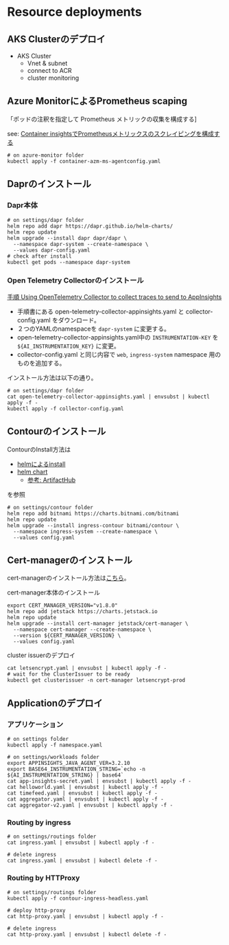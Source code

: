 # Resource deployments


## AKS Clusterのデプロイ

- AKS Cluster
  - Vnet & subnet
  - connect to ACR
  - cluster monitoring


## Azure MonitorによるPrometheus scaping

「ポッドの注釈を指定して Prometheus メトリックの収集を構成する]  

see: [Container insightsでPrometheusメトリックスのスクレイピングを構成する](https://docs.microsoft.com/ja-jp/azure/azure-monitor/containers/container-insights-prometheus-integration)

```shell
# on azure-monitor folder
kubectl apply -f container-azm-ms-agentconfig.yaml
```

## Daprのインストール

### Dapr本体

```shell
# on settings/dapr folder
helm repo add dapr https://dapr.github.io/helm-charts/
helm repo update
helm upgrade --install dapr dapr/dapr \
  --namespace dapr-system --create-namespace \
  --values dapr-config.yaml
# check after install
kubectl get pods --namespace dapr-system
```


### Open Telemetry Collectorのインストール

[手順 Using OpenTelemetry Collector to collect traces to send to AppInsights](https://docs.dapr.io/operations/monitoring/tracing/open-telemetry-collector-appinsights/)


- 手順書にある open-telemetry-collector-appinsights.yaml と collector-config.yaml をダウンロード。
- ２つのYAMLのnamespaceを `dapr-system` に変更する。
- open-telemetry-collector-appinsights.yaml中の `INSTRUMENTATION-KEY` を `${AI_INSTRUMENTATION_KEY}` に変更。
- collector-config.yaml と同じ内容で `web`, `ingress-system` namespace 用のものを追加する。

インストール方法は以下の通り。

```shell
# on settings/dapr folder
cat open-telemetry-collector-appinsights.yaml | envsubst | kubectl apply -f -
kubectl apply -f collector-config.yaml
```

## Contourのインストール

ContourのInstall方法は

- [helmによるinstall](https://projectcontour.io/getting-started/#option-2-helm)
- [helm chart](https://github.com/bitnami/charts/tree/master/bitnami/contour)
  - [参考: ArtifactHub](https://artifacthub.io/packages/helm/bitnami/contour)

を参照

```shell
# on settings/contour folder
helm repo add bitnami https://charts.bitnami.com/bitnami
helm repo update
helm upgrade --install ingress-contour bitnami/contour \
  --namespace ingress-system --create-namespace \
  --values config.yaml
```




## Cert-managerのインストール

cert-managerのインストール方法は[こちら](https://cert-manager.io/docs/installation/helm/)。

cert-manager本体のインストール

```shell
export CERT_MANAGER_VERSION="v1.8.0"
helm repo add jetstack https://charts.jetstack.io
helm repo update
helm upgrade --install cert-manager jetstack/cert-manager \
  --namespace cert-manager --create-namespace \
  --version ${CERT_MANAGER_VERSION} \
  --values config.yaml
```

cluster issuerのデプロイ

```
cat letsencrypt.yaml | envsubst | kubectl apply -f -
# wait for the ClusterIssuer to be ready
kubectl get clusterissuer -n cert-manager letsencrypt-prod
```

## Applicationのデプロイ


### アプリケーション

```shell
# on settings folder
kubectl apply -f namespace.yaml

# on settings/workloads folder
export APPINSIGHTS_JAVA_AGENT_VER=3.2.10
export BASE64_INSTRUMENTATION_STRING=`echo -n ${AI_INSTRUMENTATION_STRING} | base64`
cat app-insights-secret.yaml | envsubst | kubectl apply -f -
cat helloworld.yaml | envsubst | kubectl apply -f -
cat timefeed.yaml | envsubst | kubectl apply -f -
cat aggregator.yaml | envsubst | kubectl apply -f -
cat aggregator-v2.yaml | envsubst | kubectl apply -f -
```

### Routing by ingress

```shell
# on settings/routings folder
cat ingress.yaml | envsubst | kubectl apply -f -

# delete ingress
cat ingress.yaml | envsubst | kubectl delete -f -
```

### Routing by HTTProxy

```shell
# on settings/routings folder
kubectl apply -f contour-ingress-headless.yaml

# deploy http-proxy
cat http-proxy.yaml | envsubst | kubectl apply -f -

# delete ingress
cat http-proxy.yaml | envsubst | kubectl delete -f -
```
